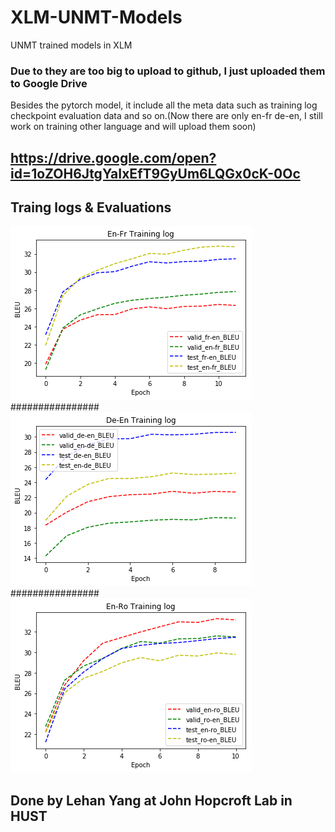 # XLM-UNMT-Models
UNMT trained models in XLM

### Due to they are too big to upload to github, I just uploaded them to Google Drive
Besides the pytorch model, it include all the meta data such as training log checkpoint evaluation data and so on.(Now there are only en-fr de-en, I still work on training other language and will upload them soon)
## https://drive.google.com/open?id=1oZOH6JtgYaIxEfT9GyUm6LQGx0cK-0Oc

## Traing logs & Evaluations
![avatar](/en-fr.png)
################
![avatar](/De-En.png)
################
![avatar](/En-Ro.png)
## Done by Lehan Yang at John Hopcroft Lab in HUST
